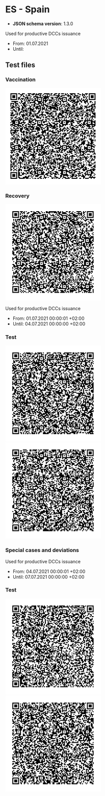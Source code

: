 # ES - Spain

* **JSON schema version**: 1.3.0

Used for productive DCCs issuance
* From: 01.07.2021
* Until:

## Test files

### Vaccination

![VAC](VAC.png)

### Recovery

![REC](REC.png)

Used for productive DCCs issuance
* From: 01.07.2021 00:00:01 +02:00
* Until: 04.07.2021 00:00:00 +02:00 

### Test

![TEST_NAAT](TEST_NAAT.png) 
![TEST_RAT](TEST_RAT.png) 

### Special cases and deviations

Used for productive DCCs issuance
* From: 04.07.2021 00:00:01 +02:00 
* Until: 07.07.2021 00:00:00 +02:00 

### Test

![TEST_NAAT_2](specialcases/TEST_NAAT_2.png) 
![TEST_RAT_2](specialcases/TEST_RAT_2.png) 
